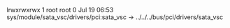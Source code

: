lrwxrwxrwx 1 root root 0 Jul 19 06:53 sys/module/sata_vsc/drivers/pci:sata_vsc -> ../../../bus/pci/drivers/sata_vsc

